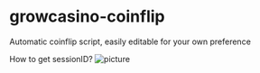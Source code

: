 # growcasino-coinflip
Automatic coinflip script, easily editable for your own preference

How to get sessionID?
![picture](https://cdn.upload.systems/uploads/dI3JMqxV.png)
